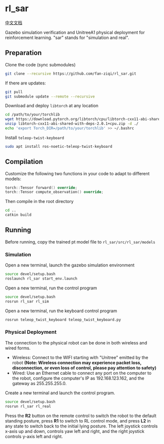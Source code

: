 # rl_sar

[中文文档](README.md)

Gazebo simulation verification and UnitreeA1 physical deployment for reinforcement learning. "sar" stands for "simulation and real".

## Preparation

Clone the code (sync submodules)

```bash
git clone --recursive https://github.com/fan-ziqi/rl_sar.git
```

If there are updates:

```bash
git pull
git submodule update --remote --recursive
```

Download and deploy `libtorch` at any location

```bash
cd /path/to/your/torchlib
wget https://download.pytorch.org/libtorch/cpu/libtorch-cxx11-abi-shared-with-deps-2.0.1%2Bcpu.zip
unzip libtorch-cxx11-abi-shared-with-deps-2.0.1+cpu.zip -d ./
echo 'export Torch_DIR=/path/to/your/torchlib' >> ~/.bashrc
```

Install `teleop-twist-keyboard`

```bash
sudo apt install ros-noetic-teleop-twist-keyboard
```

## Compilation

Customize the following two functions in your code to adapt to different models:

```cpp
torch::Tensor forward() override;
torch::Tensor compute_observation() override;
```

Then compile in the root directory

```bash
cd ..
catkin build
```

## Running

Before running, copy the trained pt model file to `rl_sar/src/rl_sar/models`

### Simulation

Open a new terminal, launch the gazebo simulation environment

```bash
source devel/setup.bash
roslaunch rl_sar start_env.launch
```

Open a new terminal, run the control program

```bash
source devel/setup.bash
rosrun rl_sar rl_sim
```

Open a new terminal, run the keyboard control program

```bash
rosrun teleop_twist_keyboard teleop_twist_keyboard.py
```

### Physical Deployment

The connection to the physical robot can be done in both wireless and wired forms.

- Wireless: Connect to the WIFI starting with "Unitree" emitted by the robot **(Note: Wireless connection may experience packet loss, disconnection, or even loss of control, please pay attention to safety)**
- Wired: Use an Ethernet cable to connect any port on the computer to the robot, configure the computer's IP as 192.168.123.162, and the gateway as 255.255.255.0.

Create a new terminal and launch the control program.

```bash
source devel/setup.bash
rosrun rl_sar rl_real
```

Press the **R2** button on the remote control to switch the robot to the default standing posture, press **R1** to switch to RL control mode, and press **L2** in any state to switch back to the initial lying posture. The left joystick controls x-axis up and down, controls yaw left and right, and the right joystick controls y-axis left and right.
